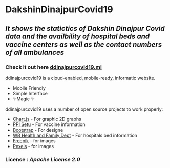 # DakshinDinajpurCovid19
## _It shows the statictics of Dakshin Dinajpur Covid data and the availbility of hospital beds and vaccine centers as well as the contact numbers of all ambulances_

### Check it out here [ddinajpurcovid19.ml](https://ddinajpurcovid19.ml/)

ddinajpurcovid19 is a cloud-enabled, mobile-ready, informatic website.

- Mobile Friendly
- Simple Interface
- ✨Magic ✨

ddinajpurcovid19 uses a number of open source projects to work properly:

- [Chart.js](https://www.chartjs.org/) - For graphic 2D graphs
- [PPI Setu](https://apisetu.gov.in/) - For vaccine information
- [Bootstrap](https://getbootstrap.com/) - For designe
- [WB Health and Family Dept](https://www.wbhealth.gov.in/) - For hospitals bed information
- [Freepik](https://www.freepik.com/) - for images
- [Pexels](https://www.pexels.com/) - for images

### License : _Apache License 2.0_ ###
